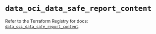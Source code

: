 # `data_oci_data_safe_report_content`

Refer to the Terraform Registry for docs: [`data_oci_data_safe_report_content`](https://registry.terraform.io/providers/hashicorp/oci/7.19.0/docs/data-sources/data_safe_report_content).
